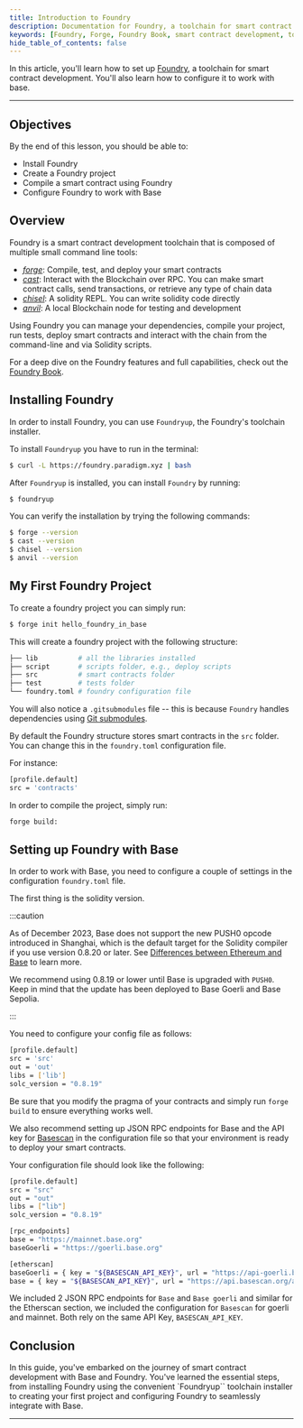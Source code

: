 ```yaml
---
title: Introduction to Foundry
description: Documentation for Foundry, a toolchain for smart contract development. Provides instructions on setting up your development environment to work with Foundry.
keywords: [Foundry, Forge, Foundry Book, smart contract development, toolchain]
hide_table_of_contents: false
---
```


In this article, you'll learn how to set up [Foundry], a toolchain for smart contract development. You'll also learn how to configure it to work with base.

---

## Objectives

By the end of this lesson, you should be able to:

- Install Foundry
- Create a Foundry project
- Compile a smart contract using Foundry
- Configure Foundry to work with Base

## Overview

Foundry is a smart contract development toolchain that is composed of multiple small command line tools:

- _[forge]_: Compile, test, and deploy your smart contracts
- _[cast]_: Interact with the Blockchain over RPC. You can make smart contract calls, send transactions, or retrieve any type of chain data
- _[chisel]_: A solidity REPL. You can write solidity code directly
- _[anvil]_: A local Blockchain node for testing and development

Using Foundry you can manage your dependencies, compile your project, run tests, deploy smart contracts and interact with the chain from the command-line and via Solidity scripts.

For a deep dive on the Foundry features and full capabilities, check out the [Foundry Book].

## Installing Foundry

In order to install Foundry, you can use `Foundryup`, the Foundry's toolchain installer.

To install `Foundryup` you have to run in the terminal:

```bash
$ curl -L https://foundry.paradigm.xyz | bash
```

After `Foundryup` is installed, you can install `Foundry` by running:

```bash
$ foundryup
```

You can verify the installation by trying the following commands:

```bash
$ forge --version
$ cast --version
$ chisel --version
$ anvil --version
```

## My First Foundry Project

To create a foundry project you can simply run:

```bash
$ forge init hello_foundry_in_base
```

This will create a foundry project with the following structure:

```bash
├── lib          # all the libraries installed
├── script       # scripts folder, e.g., deploy scripts
├── src          # smart contracts folder
├── test         # tests folder
└── foundry.toml # foundry configuration file
```

You will also notice a `.gitsubmodules` file -- this is because `Foundry` handles dependencies using [Git submodules].

By default the Foundry structure stores smart contracts in the `src` folder. You can change this in the `foundry.toml` configuration file.

For instance:

```bash
[profile.default]
src = 'contracts'
```

In order to compile the project, simply run:

```bash
forge build:
```

## Setting up Foundry with Base

In order to work with Base, you need to configure a couple of settings in the configuration `foundry.toml` file.

The first thing is the solidity version.

:::caution

As of December 2023, Base does not support the new PUSH0 opcode introduced in Shanghai, which is the default target for the Solidity compiler if you use version 0.8.20 or later. See [Differences between Ethereum and Base] to learn more.

We recommend using 0.8.19 or lower until Base is upgraded with `PUSH0`. Keep in mind that the update has been deployed to Base Goerli and Base Sepolia.

:::

You need to configure your config file as follows:

```bash
[profile.default]
src = 'src'
out = 'out'
libs = ['lib']
solc_version = "0.8.19"
```

Be sure that you modify the pragma of your contracts and simply run `forge build` to ensure everything works well.

We also recommend setting up JSON RPC endpoints for Base and the API key for [Basescan] in the configuration file so that your environment is ready to deploy your smart contracts.

Your configuration file should look like the following:

```bash
[profile.default]
src = "src"
out = "out"
libs = ["lib"]
solc_version = "0.8.19"

[rpc_endpoints]
base = "https://mainnet.base.org"
baseGoerli = "https://goerli.base.org"

[etherscan]
baseGoerli = { key = "${BASESCAN_API_KEY}", url = "https://api-goerli.basescan.org/api" }
base = { key = "${BASESCAN_API_KEY}", url = "https://api.basescan.org/api" }
```

We included 2 JSON RPC endpoints for `Base` and `Base goerli` and similar for the Etherscan section, we included the configuration for `Basescan` for goerli and mainnet. Both rely on the same API Key, `BASESCAN_API_KEY`.

## Conclusion

In this guide, you've embarked on the journey of smart contract development with Base and Foundry. You've learned the essential steps, from installing Foundry using the convenient `Foundryup`` toolchain installer to creating your first project and configuring Foundry to seamlessly integrate with Base.

---

[Foundry]: https://github.com/foundry-rs/foundry
[Foundry Book]: https://book.getfoundry.sh/
[chisel]: https://book.getfoundry.sh/chisel/
[cast]: https://book.getfoundry.sh/cast/
[anvil]: https://book.getfoundry.sh/anvil/
[forge]: https://book.getfoundry.sh/forge/
[Git submodules]: https://git-scm.com/book/en/v2/Git-Tools-Submodules
[OP Stack]: https://stack.optimism.io/
[Differences between Ethereum and Base]: https://docs.base.org/differences/
[Basescan]: https://basescan.org/
